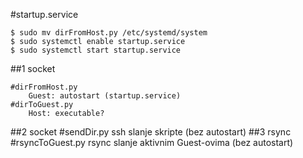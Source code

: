 #startup.service

	$ sudo mv dirFromHost.py /etc/systemd/system
	$ sudo systemctl enable startup.service
	$ sudo systemctl start startup.service
##1 socket

	#dirFromHost.py
		Guest: autostart (startup.service)
	#dirToGuest.py
		Host: executable?

##2 socket
	#sendDir.py
		ssh slanje skripte (bez autostart)
##3 rsync
	#rsyncToGuest.py
		rsync slanje aktivnim Guest-ovima (bez autostart)
